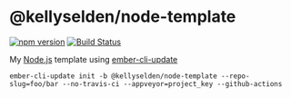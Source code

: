 # @kellyselden/node-template

[![npm version](https://badge.fury.io/js/%40kellyselden%2Fnode-template.svg)](https://badge.fury.io/js/%40kellyselden%2Fnode-template)
[![Build Status](https://travis-ci.com/kellyselden/node-template.svg?branch=master)](https://travis-ci.com/kellyselden/node-template)

My [Node.js](https://nodejs.org) template using [ember-cli-update](https://github.com/ember-cli/ember-cli-update)

```
ember-cli-update init -b @kellyselden/node-template --repo-slug=foo/bar --no-travis-ci --appveyor=project_key --github-actions
```
